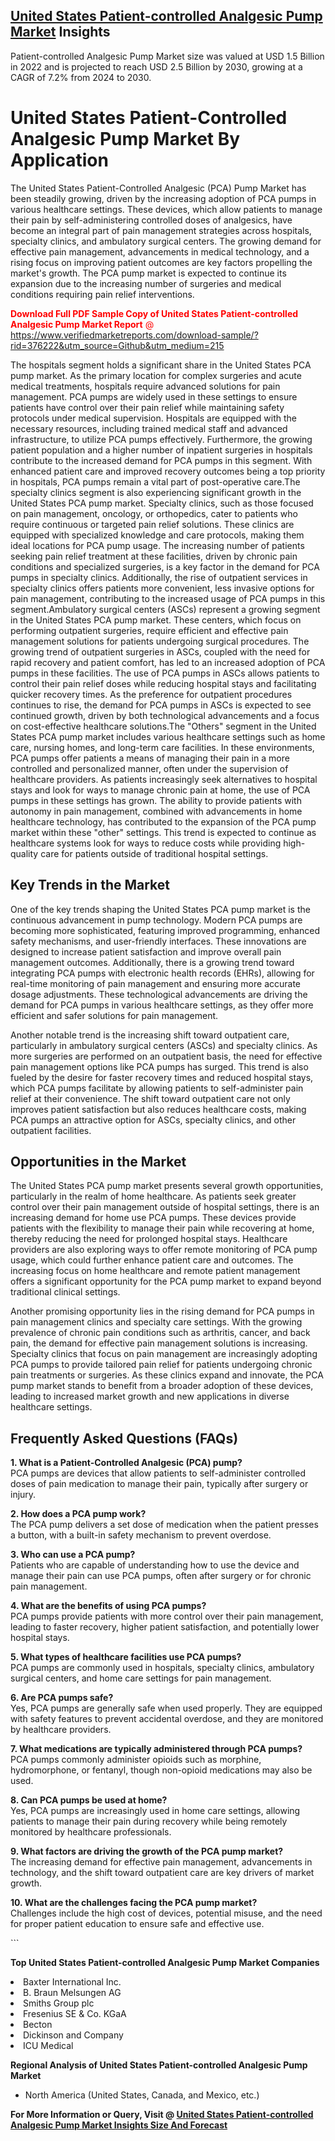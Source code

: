 <h2><a href="https://www.verifiedmarketreports.com/download-sample/?rid=376222&amp;utm_source=Github&amp;utm_medium=215" target="_blank">United States Patient-controlled Analgesic Pump Market</a> Insights</h2><p>Patient-controlled Analgesic Pump Market size was valued at USD 1.5 Billion in 2022 and is projected to reach USD 2.5 Billion by 2030, growing at a CAGR of 7.2% from 2024 to 2030.</p><p><h1>United States Patient-Controlled Analgesic Pump Market By Application</h1><p>The United States Patient-Controlled Analgesic (PCA) Pump Market has been steadily growing, driven by the increasing adoption of PCA pumps in various healthcare settings. These devices, which allow patients to manage their pain by self-administering controlled doses of analgesics, have become an integral part of pain management strategies across hospitals, specialty clinics, and ambulatory surgical centers. The growing demand for effective pain management, advancements in medical technology, and a rising focus on improving patient outcomes are key factors propelling the market's growth. The PCA pump market is expected to continue its expansion due to the increasing number of surgeries and medical conditions requiring pain relief interventions. <p><span class=""><span style="color: #ff0000;"><strong>Download Full PDF Sample Copy of United States Patient-controlled Analgesic Pump Market Report</strong> @ </span><a href="https://www.verifiedmarketreports.com/download-sample/?rid=376222&amp;utm_source=Github&amp;utm_medium=215" target="_blank">https://www.verifiedmarketreports.com/download-sample/?rid=376222&amp;utm_source=Github&amp;utm_medium=215</a></span></p>The hospitals segment holds a significant share in the United States PCA pump market. As the primary location for complex surgeries and acute medical treatments, hospitals require advanced solutions for pain management. PCA pumps are widely used in these settings to ensure patients have control over their pain relief while maintaining safety protocols under medical supervision. Hospitals are equipped with the necessary resources, including trained medical staff and advanced infrastructure, to utilize PCA pumps effectively. Furthermore, the growing patient population and a higher number of inpatient surgeries in hospitals contribute to the increased demand for PCA pumps in this segment. With enhanced patient care and improved recovery outcomes being a top priority in hospitals, PCA pumps remain a vital part of post-operative care.The specialty clinics segment is also experiencing significant growth in the United States PCA pump market. Specialty clinics, such as those focused on pain management, oncology, or orthopedics, cater to patients who require continuous or targeted pain relief solutions. These clinics are equipped with specialized knowledge and care protocols, making them ideal locations for PCA pump usage. The increasing number of patients seeking pain relief treatment at these facilities, driven by chronic pain conditions and specialized surgeries, is a key factor in the demand for PCA pumps in specialty clinics. Additionally, the rise of outpatient services in specialty clinics offers patients more convenient, less invasive options for pain management, contributing to the increased usage of PCA pumps in this segment.Ambulatory surgical centers (ASCs) represent a growing segment in the United States PCA pump market. These centers, which focus on performing outpatient surgeries, require efficient and effective pain management solutions for patients undergoing surgical procedures. The growing trend of outpatient surgeries in ASCs, coupled with the need for rapid recovery and patient comfort, has led to an increased adoption of PCA pumps in these facilities. The use of PCA pumps in ASCs allows patients to control their pain relief doses while reducing hospital stays and facilitating quicker recovery times. As the preference for outpatient procedures continues to rise, the demand for PCA pumps in ASCs is expected to see continued growth, driven by both technological advancements and a focus on cost-effective healthcare solutions.The "Others" segment in the United States PCA pump market includes various healthcare settings such as home care, nursing homes, and long-term care facilities. In these environments, PCA pumps offer patients a means of managing their pain in a more controlled and personalized manner, often under the supervision of healthcare providers. As patients increasingly seek alternatives to hospital stays and look for ways to manage chronic pain at home, the use of PCA pumps in these settings has grown. The ability to provide patients with autonomy in pain management, combined with advancements in home healthcare technology, has contributed to the expansion of the PCA pump market within these "other" settings. This trend is expected to continue as healthcare systems look for ways to reduce costs while providing high-quality care for patients outside of traditional hospital settings.<h2>Key Trends in the Market</h2><p>One of the key trends shaping the United States PCA pump market is the continuous advancement in pump technology. Modern PCA pumps are becoming more sophisticated, featuring improved programming, enhanced safety mechanisms, and user-friendly interfaces. These innovations are designed to increase patient satisfaction and improve overall pain management outcomes. Additionally, there is a growing trend toward integrating PCA pumps with electronic health records (EHRs), allowing for real-time monitoring of pain management and ensuring more accurate dosage adjustments. These technological advancements are driving the demand for PCA pumps in various healthcare settings, as they offer more efficient and safer solutions for pain management.</p><p>Another notable trend is the increasing shift toward outpatient care, particularly in ambulatory surgical centers (ASCs) and specialty clinics. As more surgeries are performed on an outpatient basis, the need for effective pain management options like PCA pumps has surged. This trend is also fueled by the desire for faster recovery times and reduced hospital stays, which PCA pumps facilitate by allowing patients to self-administer pain relief at their convenience. The shift toward outpatient care not only improves patient satisfaction but also reduces healthcare costs, making PCA pumps an attractive option for ASCs, specialty clinics, and other outpatient facilities.</p><h2>Opportunities in the Market</h2><p>The United States PCA pump market presents several growth opportunities, particularly in the realm of home healthcare. As patients seek greater control over their pain management outside of hospital settings, there is an increasing demand for home use PCA pumps. These devices provide patients with the flexibility to manage their pain while recovering at home, thereby reducing the need for prolonged hospital stays. Healthcare providers are also exploring ways to offer remote monitoring of PCA pump usage, which could further enhance patient care and outcomes. The increasing focus on home healthcare and remote patient management offers a significant opportunity for the PCA pump market to expand beyond traditional clinical settings.</p><p>Another promising opportunity lies in the rising demand for PCA pumps in pain management clinics and specialty care settings. With the growing prevalence of chronic pain conditions such as arthritis, cancer, and back pain, the demand for effective pain management solutions is increasing. Specialty clinics that focus on pain management are increasingly adopting PCA pumps to provide tailored pain relief for patients undergoing chronic pain treatments or surgeries. As these clinics expand and innovate, the PCA pump market stands to benefit from a broader adoption of these devices, leading to increased market growth and new applications in diverse healthcare settings.</p><h2>Frequently Asked Questions (FAQs)</h2><p><b>1. What is a Patient-Controlled Analgesic (PCA) pump?</b><br>PCA pumps are devices that allow patients to self-administer controlled doses of pain medication to manage their pain, typically after surgery or injury.</p><p><b>2. How does a PCA pump work?</b><br>The PCA pump delivers a set dose of medication when the patient presses a button, with a built-in safety mechanism to prevent overdose.</p><p><b>3. Who can use a PCA pump?</b><br>Patients who are capable of understanding how to use the device and manage their pain can use PCA pumps, often after surgery or for chronic pain management.</p><p><b>4. What are the benefits of using PCA pumps?</b><br>PCA pumps provide patients with more control over their pain management, leading to faster recovery, higher patient satisfaction, and potentially lower hospital stays.</p><p><b>5. What types of healthcare facilities use PCA pumps?</b><br>PCA pumps are commonly used in hospitals, specialty clinics, ambulatory surgical centers, and home care settings for pain management.</p><p><b>6. Are PCA pumps safe?</b><br>Yes, PCA pumps are generally safe when used properly. They are equipped with safety features to prevent accidental overdose, and they are monitored by healthcare providers.</p><p><b>7. What medications are typically administered through PCA pumps?</b><br>PCA pumps commonly administer opioids such as morphine, hydromorphone, or fentanyl, though non-opioid medications may also be used.</p><p><b>8. Can PCA pumps be used at home?</b><br>Yes, PCA pumps are increasingly used in home care settings, allowing patients to manage their pain during recovery while being remotely monitored by healthcare professionals.</p><p><b>9. What factors are driving the growth of the PCA pump market?</b><br>The increasing demand for effective pain management, advancements in technology, and the shift toward outpatient care are key drivers of market growth.</p><p><b>10. What are the challenges facing the PCA pump market?</b><br>Challenges include the high cost of devices, potential misuse, and the need for proper patient education to ensure safe and effective use.</p>```</p><p><strong>Top United States Patient-controlled Analgesic Pump Market Companies</strong></p><div data-test-id=""><p><li>Baxter International Inc.</li><li> B. Braun Melsungen AG</li><li> Smiths Group plc</li><li> Fresenius SE & Co. KGaA</li><li> Becton</li><li> Dickinson and Company</li><li> ICU Medical</li></p><div><strong>Regional Analysis of&nbsp;United States Patient-controlled Analgesic Pump Market</strong></div><ul><li dir="ltr"><p dir="ltr">North America&nbsp;(United States, Canada, and Mexico, etc.)</p></li></ul><p><strong>For More Information or Query, Visit @&nbsp;</strong><strong><a href="https://www.verifiedmarketreports.com/product/patient-controlled-analgesic-pump-market/?utm_source=Github&amp;utm_medium=215" target="_blank">United States Patient-controlled Analgesic Pump Market Insights Size And Forecast</a></strong></p></div>
